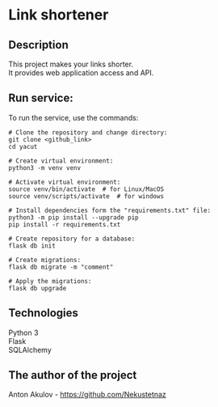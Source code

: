 # Link shortener

## Description
This project makes your links shorter.<br>
It provides web application access and API. 

## Run service:
To run the service, use the commands:
```
# Clone the repository and change directory:
git clone <github_link>
cd yacut

# Create virtual environment:
python3 -m venv venv

# Activate virtual environment:
source venv/bin/activate  # for Linux/MacOS
source venv/scripts/activate  # for windows

# Install dependencies form the "requirements.txt" file:
python3 -m pip install --upgrade pip
pip install -r requirements.txt

# Create repository for a database:
flask db init

# Create migrations:
flask db migrate -m "comment"

# Apply the migrations:
flask db upgrade 
```

## Technologies
Python 3 <br>
Flask <br>
SQLAlchemy <br>

## The author of the project
Anton Akulov - https://github.com/Nekustetnaz
